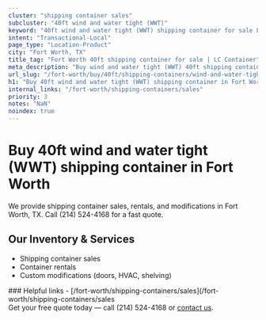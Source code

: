 ```yaml
---
cluster: "shipping container sales"
subcluster: "40ft wind and water tight (WWT)"
keyword: "40ft wind and water tight (WWT) shipping container for sale Fort Worth, TX"
intent: "Transactional-Local"
page_type: "Location-Product"
city: "Fort Worth, TX"
title_tag: "Fort Worth 40ft shipping container for sale | LC Container"
meta_description: "Buy wind and water tight (WWT) 40ft shipping container sale with local delivery in Fort Worth, TX. LC Container — local Since 2003. Request a fast quote today."
url_slug: "/fort-worth/buy/40ft/shipping-containers/wind-and-water-tight-wwt"
h1: "Buy 40ft wind and water tight (WWT) shipping container in Fort Worth"
internal_links: "/fort-worth/shipping-containers/sales"
priority: 3
notes: "NaN"
noindex: true
---
```


# Buy 40ft wind and water tight (WWT) shipping container in Fort Worth

We provide shipping container sales, rentals, and modifications in Fort Worth, TX. Call (214) 524-4168 for a fast quote.

## Our Inventory & Services
- Shipping container sales
- Container rentals
- Custom modifications (doors, HVAC, shelving)

<div data-section="internal-links">
### Helpful links
- [/fort-worth/shipping-containers/sales](/fort-worth/shipping-containers/sales
</div>

<div data-section="cta">
Get your free quote today — call (214) 524-4168 or <a href="/contact">contact us</a>.
</div>

<script type="application/ld+json">{"@context":"https://schema.org","@type":"FAQPage","mainEntity":[{"@type":"Question","name":"How much does delivery cost in Fort Worth, TX?","acceptedAnswer":{"@type":"Answer","text":"Delivery costs vary by distance and container size. Most deliveries in Fort Worth, TX range from $150-$300. Call (214) 524-4168 for an exact quote based on your specific location."}},{"@type":"Question","name":"Do you offer financing or payment plans?","acceptedAnswer":{"@type":"Answer","text":"We accept major credit cards, checks, and can discuss commercial terms for bulk purchases. Call (214) 524-4168 to discuss options."}},{"@type":"Question","name":"Can you customize containers in Fort Worth, TX?","acceptedAnswer":{"@type":"Answer","text":"Yes — we perform modifications like doors, HVAC, insulation, and shelving. Request a custom quote at (214) 524-4168 or via our contact form."}}]}</script>
